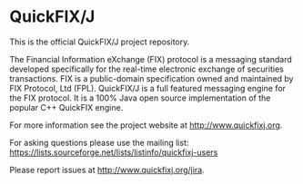 QuickFIX/J
==========

This is the official QuickFIX/J project repository.

The Financial Information eXchange (FIX) protocol is a messaging standard developed
specifically for the real-time electronic exchange of securities transactions.
FIX is a public-domain specification owned and maintained by FIX Protocol, Ltd (FPL).
QuickFIX/J is a full featured messaging engine for the FIX protocol.
It is a 100% Java open source implementation of the popular C++ QuickFIX engine.

For more information see the project website at http://www.quickfixj.org.

For asking questions please use the mailing list: https://lists.sourceforge.net/lists/listinfo/quickfixj-users

Please report issues at http://www.quickfixj.org/jira.

